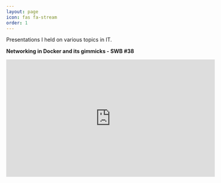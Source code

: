 ```yaml
---
layout: page
icon: fas fa-stream
order: 1
---
```


Presentations I held on various topics in IT.

<b>Networking in Docker and its gimmicks - SWB #38</b>
<br>
<iframe width="560" height="315" src="https://www.youtube.com/embed/tfGK2kpEM4c?si=w0KKh5Rw6OunJZcF" title="YouTube video player" frameborder="0" allow="accelerometer; autoplay; clipboard-write; encrypted-media; gyroscope; picture-in-picture; web-share" referrerpolicy="strict-origin-when-cross-origin" allowfullscreen></iframe>